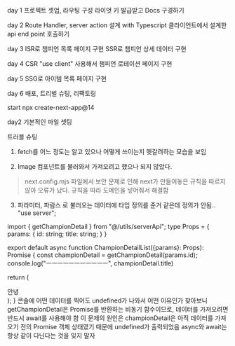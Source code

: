 day 1
프로젝트 셋업, 라우팅 구성
라이엇 키 발급받고 Docs 구경하기

day 2
Route Handler, server action 설계 with Typescript
클라이언트에서 설계한 api end point 호출하기

day 3
ISR로 챔피언 목록 페이지 구현
SSR로 챔피언 상세 데이터 구현

day 4
CSR "use client" 사용해서 챔피언 로테이션 페이지 구현

day 5
SSG로 아이템 목록 페이지 구현

day 6
배포, 트리벌 슈팅, 리팩토링

start
npx create-next-app@14

day2
기본적인 파일 셋팅

트러블 슈팅
1. fetch를 어느 정도는 알고 있으나 어떻게 쓰이는지 헷갈려하는 모습을 보임
> 
2. Image 컴포넌트를 불러와서 가져오려고 했으나 되지 않았다.
> next.config.mjs 파일에서 보안 문제로 인해 next가 만들어놓은 규칙을 따르지 않아 오류가 났다. 규칙을 따라 도메인을 넣어줘서 해결함
3. 파라미터, 파람스 로 불러오는 데이터에 타입 정의를 준거 같은데 정의가 안됨..
"use server";

import { getChampionDetail } from "@/utils/serverApi";
type Props = {
  params: {
    id: string;
    title: string;
  }
}

export default async function ChampionDetailList({params}: Props): Promise<Props> {
  const championDetail = getChampionDetail(params.id);
  console.log("ㅡㅡㅡㅡㅡㅡㅡㅡㅡㅡㅡ", championDetail.title)

  return (
    <div>안녕
    </div> 
  );
}
콘솔에 어떤 데이터를 찍어도 undefined가 나와서 어떤 이유인가 찾아보니
getChampionDetail은 Promise를 반환하는 비동기 함수이므로, 데이터를 가져오려면 반드시 await를 사용해야 함 
이 문제의 원인은 championDetail은 아직 데이터를 가져오기 전의 Promise 객체 상태였기 때문에 undefined가 출력되었음
async와 await는 항상 같이 다닌다는 것을 잊지 말자





